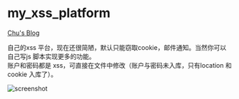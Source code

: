 my_xss_platform
==========

[Chu's Blog](http://www.chuhades.com)

自己的xss 平台，现在还很简陋，默认只能窃取cookie，邮件通知。当然你可以自己写js 脚本实现更多的功能。</br>
账户和密码都是 xss，可直接在文件中修改（账户与密码未入库，只有location 和cookie 入库了）。

![screenshot](https://github.com/chuhades/my_xss_platform/raw/master/screenshot.png)
